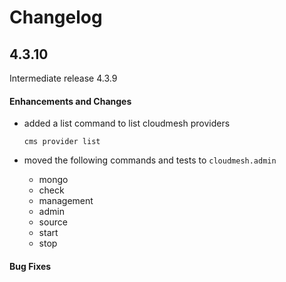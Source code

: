 # Changelog


## 4.3.10

Intermediate release 4.3.9

#### Enhancements and Changes

- added a list command to list cloudmesh providers

  `cms provider list`

- moved the following commands and tests to `cloudmesh.admin`

  - mongo
  - check
  - management
  - admin
  - source
  - start
  - stop


#### Bug Fixes


